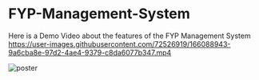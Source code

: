 # FYP-Management-System



Here is a Demo Video about the features of the FYP Management System
https://user-images.githubusercontent.com/72526919/166088943-9a6cba8e-97d2-4ae4-9379-c8da6077b347.mp4




![poster](https://user-images.githubusercontent.com/72526919/166088949-9d871d00-afa0-4b50-9d57-3a00f0a9b8c5.jpg)
